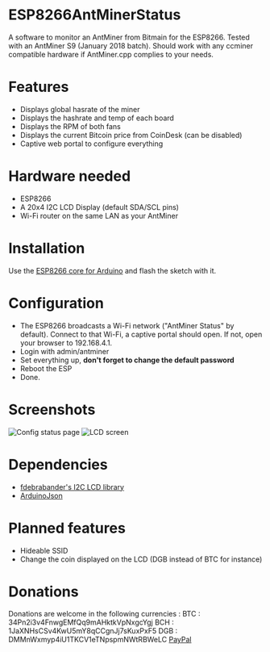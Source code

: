 # ESP8266AntMinerStatus
A software to monitor an AntMiner from Bitmain for the ESP8266.
Tested with an AntMiner S9 (January 2018 batch). Should work with any ccminer compatible hardware if AntMiner.cpp complies to your needs.

# Features
* Displays global hasrate of the miner
* Displays the hashrate and temp of each board
* Displays the RPM of both fans
* Displays the current Bitcoin price from CoinDesk (can be disabled)
* Captive web portal to configure everything

# Hardware needed
* ESP8266
* A 20x4 I2C LCD Display (default SDA/SCL pins)
* Wi-Fi router on the same LAN as your AntMiner

# Installation
Use the [ESP8266 core for Arduino](https://github.com/esp8266/Arduino) and flash the sketch with it.

# Configuration
* The ESP8266 broadcasts a Wi-Fi network ("AntMiner Status" by default). Connect to that Wi-Fi, a captive portal should open. If not, open your browser to 192.168.4.1.
* Login with admin/antminer
* Set everything up, **don't forget to change the default password**
* Reboot the ESP
* Done.

# Screenshots
![Config status page](https://i.imgur.com/JDwoEm9.png)
![LCD screen](https://i.imgur.com/RQpFZCU.jpg)

# Dependencies
* [fdebrabander's I2C LCD library](https://github.com/fdebrabander/Arduino-LiquidCrystal-I2C-library)
* [ArduinoJson](https://github.com/bblanchon/ArduinoJson)

# Planned features
* Hideable SSID
* Change the coin displayed on the LCD (DGB instead of BTC for instance)

# Donations
Donations are welcome in the following currencies :
BTC : 34Pn2i3v4FnwgEMfQq9mAHktkVpNxgcYgj
BCH : 1JaXNHsCSv4KwU5mY8qCCgnJj7sKuxPxF5
DGB : DMMnWxmyp4iU1TKCV1eTNpspmNWtRBWeLC
[PayPal](https://www.paypal.me/lululombardfr)
